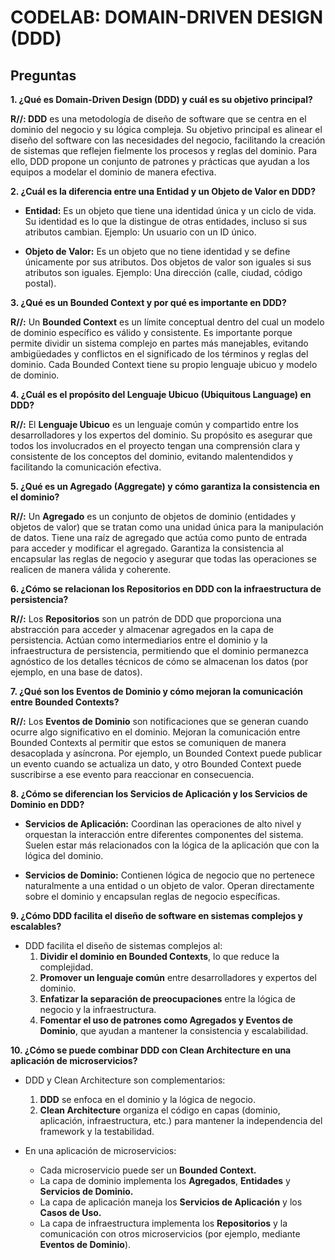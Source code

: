﻿# CODELAB: DOMAIN-DRIVEN DESIGN (DDD)

## Preguntas

**1. ¿Qué es Domain-Driven Design (DDD) y cuál es su objetivo principal?**

**R//: DDD** es una metodología de diseño de software que se centra en el dominio del negocio y su lógica compleja. Su objetivo principal es alinear el diseño del software con las necesidades del negocio, facilitando la creación de sistemas que reflejen fielmente los procesos y reglas del dominio. Para ello, DDD propone un conjunto de patrones y prácticas que ayudan a los equipos a modelar el dominio de manera efectiva.

**2. ¿Cuál es la diferencia entre una Entidad y un Objeto de Valor en DDD?**

- **Entidad:**  Es un objeto que tiene una identidad única y un ciclo de vida. Su identidad es lo que la distingue de otras entidades, incluso si sus atributos cambian. Ejemplo: Un usuario con un ID único. <br>

- **Objeto de Valor:**  Es un objeto que no tiene identidad y se define únicamente por sus atributos. Dos objetos de valor son iguales si sus atributos son iguales. Ejemplo: Una dirección (calle, ciudad, código postal).

**3. ¿Qué es un Bounded Context y por qué es importante en DDD?**

**R//:** Un **Bounded Context** es un límite conceptual dentro del cual un modelo de dominio específico es válido y consistente. Es importante porque permite dividir un sistema complejo en partes más manejables, evitando ambigüedades y conflictos en el significado de los términos y reglas del dominio. Cada Bounded Context tiene su propio lenguaje ubicuo y modelo de dominio.

**4. ¿Cuál es el propósito del Lenguaje Ubicuo (Ubiquitous Language) en DDD?**

**R//:** El **Lenguaje Ubicuo** es un lenguaje común y compartido entre los desarrolladores y los expertos del dominio. Su propósito es asegurar que todos los involucrados en el proyecto tengan una comprensión clara y consistente de los conceptos del dominio, evitando malentendidos y facilitando la comunicación efectiva.

**5. ¿Qué es un Agregado (Aggregate) y cómo garantiza la consistencia en el dominio?**

**R//:** Un **Agregado** es un conjunto de objetos de dominio (entidades y objetos de valor) que se tratan como una unidad única para la manipulación de datos. Tiene una raíz de agregado que actúa como punto de entrada para acceder y modificar el agregado. Garantiza la consistencia al encapsular las reglas de negocio y asegurar que todas las operaciones se realicen de manera válida y coherente.

**6. ¿Cómo se relacionan los Repositorios en DDD con la infraestructura de persistencia?**

**R//:** Los **Repositorios** son un patrón de DDD que proporciona una abstracción para acceder y almacenar agregados en la capa de persistencia. Actúan como intermediarios entre el dominio y la infraestructura de persistencia, permitiendo que el dominio permanezca agnóstico de los detalles técnicos de cómo se almacenan los datos (por ejemplo, en una base de datos).

**7. ¿Qué son los Eventos de Dominio y cómo mejoran la comunicación entre Bounded Contexts?**

**R//:** Los **Eventos de Dominio** son notificaciones que se generan cuando ocurre algo significativo en el dominio. Mejoran la comunicación entre Bounded Contexts al permitir que estos se comuniquen de manera desacoplada y asíncrona. Por ejemplo, un Bounded Context puede publicar un evento cuando se actualiza un dato, y otro Bounded Context puede suscribirse a ese evento para reaccionar en consecuencia.

**8. ¿Cómo se diferencian los Servicios de Aplicación y los Servicios de Dominio en DDD?**

- **Servicios de Aplicación:** Coordinan las operaciones de alto nivel y orquestan la interacción entre diferentes componentes del sistema. Suelen estar más relacionados con la lógica de la aplicación que con la lógica del dominio.

- **Servicios de Dominio:** Contienen lógica de negocio que no pertenece naturalmente a una entidad o un objeto de valor. Operan directamente sobre el dominio y encapsulan reglas de negocio específicas.

**9. ¿Cómo DDD facilita el diseño de software en sistemas complejos y escalables?**

- DDD facilita el diseño de sistemas complejos al:<br>
    1. **Dividir el dominio en Bounded Contexts**, lo que reduce la complejidad.
    2. **Promover un lenguaje común** entre desarrolladores y expertos del dominio.
    3. **Enfatizar la separación de preocupaciones** entre la lógica de negocio y la infraestructura.
    4. **Fomentar el uso de patrones como Agregados y Eventos de Dominio**, que ayudan a mantener la consistencia y escalabilidad.

**10. ¿Cómo se puede combinar DDD con Clean Architecture en una aplicación de microservicios?**

- DDD y Clean Architecture son complementarios:<br>
    1. **DDD** se enfoca en el dominio y la lógica de negocio.
    2. **Clean Architecture** organiza el código en capas (dominio, aplicación, infraestructura, etc.) para mantener la independencia del framework y la testabilidad.

- En una aplicación de microservicios:

    - Cada microservicio puede ser un **Bounded Context.**
    - La capa de dominio implementa los **Agregados**, **Entidades** y **Servicios de Dominio.**
    - La capa de aplicación maneja los **Servicios de Aplicación** y los **Casos de Uso.**
    - La capa de infraestructura implementa los **Repositorios** y la comunicación con otros microservicios (por ejemplo, mediante **Eventos de Dominio**).

